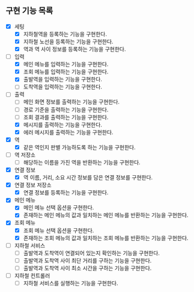 ## 구현 기능 목록

- [x] 세팅
    - [x] 지하철역을 등록하는 기능을 구현한다.
    - [x] 지하철 노선을 등록하는 기능을 구현한다.
    - [x] 역과 역 사이 정보를 등록하는 기능을 구현한다.
- [ ] 입력
    - [x] 메인 메뉴를 입력하는 기능을 구현한다.
    - [x] 조회 메뉴를 입력하는 기능을 구현한다.
    - [x] 출발역을 입력하는 기능을 구현한다.
    - [ ] 도착역을 입력하는 기능을 구현한다.
- [ ] 출력
    - [ ] 메인 화면 정보를 출력하는 기능을 구현한다.
    - [ ] 경로 기준을 출력하는 기능을 구현한다.
    - [ ] 조회 결과를 출력하는 기능을 구현한다.
    - [x] 메시지를 출력하는 기능을 구현한다.
    - [x] 에러 메시지를 출력하는 기능을 구현한다.
- [x] 역
    - [x] 같은 역인지 판별 가능하도록 하는 기능을 구현한다.
- [ ] 역 저장소
    - [ ] 해당하는 이름을 가진 역을 반환하는 기능을 구현한다.
- [x] 연결 정보
    - [x] 역 이름, 거리, 소요 시간 정보를 담은 연결 정보를 구현한다.
- [x] 연결 정보 저장소
    - [x] 연결 정보를 등록하는 기능을 구현한다.
- [x] 메인 메뉴
    - [x] 메인 메뉴 선택 옵션을 구현한다.
    - [x] 존재하는 메인 메뉴의 값과 일치하는 메인 메뉴를 반환하는 기능을 구현한다.
- [x] 조회 메뉴
    - [x] 조회 메뉴 선택 옵션을 구현한다.
    - [x] 존재하는 조회 메뉴의 값과 일치하는 조회 메뉴를 반환하는 기능을 구현한다.
- [ ] 지하철 서비스
    - [ ] 출발역과 도착역이 연결되어 있는지 확인하는 기능을 구현한다.
    - [ ] 출발역과 도착역 사이 최단 거리를 구하는 기능을 구현한다.
    - [ ] 출발역과 도착역 사이 최소 시간을 구하는 기능을 구현한다.
- [ ] 지하철 컨트롤러
    - [ ] 지하철 서비스를 실행하는 기능을 구현한다.
